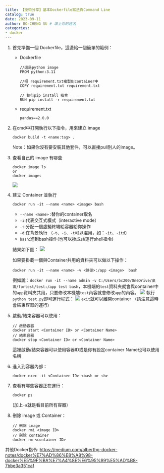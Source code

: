 ```yaml
---
title: 【技術分享】基本Dockerfile寫法與Command Line
catalog: true
date: 2023-09-11
author: BO-CHENG SU # 填上你的姓名
categories:
- docker
---
```


1. 首先準備一個 Dockerfile，這邊給一個簡單的範例：
    *   Dockerfile
        ```
        //這是python image
        FROM python:3.11
        
        //把 requirement.txt複製到container中
        COPY requirement.txt requirement.txt

        // 執行pip install 指令
        RUN pip install -r requirement.txt
        ```
    * requirement.txt
        ```
        pandas==2.0.0
        ```
2. 在cmd中打開執行以下指令，用來建立 image

    ```
    docker build -t <name:tag> .
    ```
    Note：如果你沒有要安裝其他套件，可以直接pull別人的image。
3. 查看自己的 image 有哪些
    ```
    docker image ls 
    or
    docker images
    ```
    ![](https://hackmd.io/_uploads/BJSzGoAqn.png)
4. 建立 Container 並執行
    ```
    docker run -it --name <name> <image> bash
    ```
    * `--name <name>` :替你的container取名
    * `-i`:代表交互式模式（interactive mode）
    * `-t`:分配一個虛擬終端給容器給你操作
    * `-d`:在背景執行
    （`-t`、`-i`、`-t`可以混用，如：`-it`、`-itd`）
    * `bash`:進到bash操作(也可以換成`sh`運行shell指令)

    結果如下圖：
    ![](https://hackmd.io/_uploads/H143NiRc3.png)
    
    如果要掛載一個與Container共用的資料夾可以做以下操作：
    ```
    docker run -it --name <name> -v <路徑>:/app <image>  bash
    ```
    例如說：`docker run -it --name admin -v C:/Users/bc200/OneDrive/桌面/fortest/test:/app test bash`，本機端的`test`資料夾就會與container中的`app`資料夾共用，只要修改本機端`test`內容就會修改`app`的內容。
    ![](https://hackmd.io/_uploads/ByHJdjRc3.png)
    執行 `python test.py`即可運行程式：
    ![](https://hackmd.io/_uploads/S1l6DuiC53.png)
    `exit`就可以離開container
    （請注意這時會結束容器的運行）
    
5. 啟動/結束容器可以使用：
    ```
    // 啟動容器
    docker start <Container ID> or <Container Name>
    // 結束容器
    docker stop <Container ID> or <Container Name>
    ```
    
    這裡啟動/結束容器可以使用容器ID或是你有設定container Name也可以使用名稱
    
6. 進入到容器內部：
    ```
    docker exec -it <Container ID> <bash or sh>
    ```
7.    查看有哪些容器正在運行：
        ```
        docker ps
        ```
        (加上`-a`就是看目前所有容器）
8. 刪除 image 或 Container：
    ```
    // 刪除 image
    docker rmi <image ID>
    // 刪除 container
    docker rm <container ID>
    ```
    
其他Docker指令:
https://medium.com/alberthg-docker-notes/docker%E7%AD%86%E8%A8%98-docker%E5%9F%BA%E7%A4%8E%E6%95%99%E5%AD%B8-7bbe3a351caf